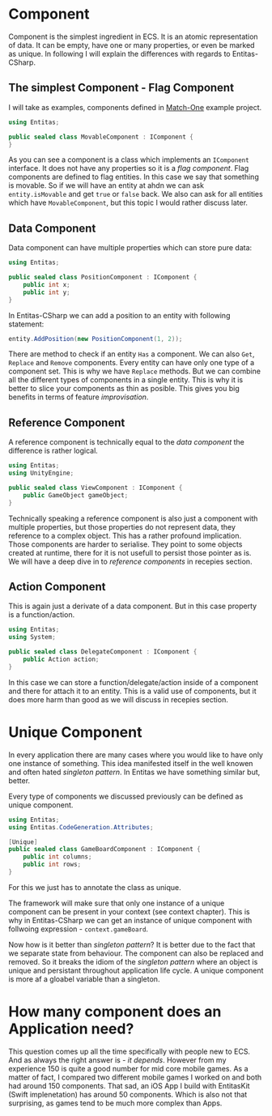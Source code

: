 # Component
Component is the simplest ingredient in ECS. It is an atomic representation of data. It can be empty, have one or many properties, or even be marked as unique. In following I will explain the differences with regards to Entitas-CSharp.

## The simplest Component - Flag Component

I will take as examples, components defined in [Match-One](https://github.com/sschmid/Match-One) example project.

```csharp
using Entitas;

public sealed class MovableComponent : IComponent {
}
```

As you can see a component is a class which implements an `IComponent` interface. It does not have any properties so it is a _flag component_. Flag components are defined to flag entities. In this case we say that something is movable. So if we will have an entity at ahdn we can ask `entity.isMovable` and get `true` or `false` back. We also can ask for all entities which have `MovableComponent`, but this topic I would rather discuss later.

## Data Component
Data component can have multiple properties which can store pure data:

```csharp
using Entitas;

public sealed class PositionComponent : IComponent {
    public int x;
    public int y;
}
```

In Entitas-CSharp we can add a position to an entity with following statement:
```csharp
entity.AddPosition(new PositionComponent(1, 2));
```

There are method to check if an entity `Has` a component. We can also `Get`, `Replace` and `Remove` components. Every entity can have only one type of a component set. This is why we have `Replace` methods. But we can combine all the different types of components in a single entity. This is why it is better to slice your components as thin as posible. This gives you big benefits in terms of feature _improvisation_.

## Reference Component
A reference component is technically equal to the _data component_ the difference is rather logical.

```csharp
using Entitas;
using UnityEngine;

public sealed class ViewComponent : IComponent {
    public GameObject gameObject;
}
```

Technically speaking a reference component is also just a component with multiple properties, but those properties do not represent data, they reference to a complex object. This has a rather profound implication. Those components are harder to serialise. They point to some objects created at runtime, there for it is not usefull to persist those pointer as is. We will have a deep dive in to _reference components_ in recepies section.

## Action Component
This is again just a derivate of a data component. But in this case property is a function/action.

```csharp
using Entitas;
using System;

public sealed class DelegateComponent : IComponent {
    public Action action;
}
```

In this case we can store a function/delegate/action inside of a component and there for attach it to an entity. This is a valid use of components, but it does more harm than good as we will discuss in recepies section.

# Unique Component
In every application there are many cases where you would like to have only one instance of something. This idea manifested itself in the well knowen and often hated _singleton pattern_. In Entitas we have something similar but, better.

Every type of components we discussed previously can be defined as unique component.

```csharp
using Entitas;
using Entitas.CodeGeneration.Attributes;

[Unique]
public sealed class GameBoardComponent : IComponent {
    public int columns;
    public int rows;
}
```

For this we just has to annotate the class as unique.

The framework will make sure that only one instance of a unique component can be present in your context (see context chapter). This is why in Entitas-CSharp we can get an instance of unique component with follwoing expression - `context.gameBoard`.

Now how is it better than _singleton pattern_? It is better due to the fact that we separate state from behaviour. The component can also be replaced and removed. So it breaks the idiom of the _singleton pattern_ where an object is unique and persistant throughout application life cycle. A unique component is more af a gloabel variable than a singleton.

# How many component does an Application need?

This question comes up all the time specifically with people new to ECS. And as always the right answer is - _it depends_. However from my experience 150 is quite a good number for mid core mobile games. As a matter of fact, I compared two different mobile games I worked on and both had around 150 components. That sad, an iOS App I build with EntitasKit (Swift implenetation) has around 50 components. Which is also not that surprising, as games tend to be much more complex than Apps.